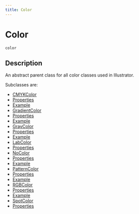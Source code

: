 ```yaml
---
title: Color
---
```

# Color

`color`

## Description

An abstract parent class for all color classes used in Illustrator.

Subclasses are:

- [CMYKColor](../CMYKColor)
 - [Properties](../cmykcolor#properties)
 - [Example](../cmykcolor#example)
- [GradientColor](../GradientColor)
 - [Properties](../gradientcolor#properties)
 - [Example](../gradientcolor#example)
- [GrayColor](../GrayColor)
 - [Properties](../graycolor#properties)
 - [Example](../graycolor#example)
- [LabColor](../LabColor)
 - [Properties](../labcolor#properties)
- [NoColor](../NoColor)
 - [Properties](../nocolor#properties)
 - [Example](../nocolor#example)
- [PatternColor](../PatternColor)
 - [Properties](../patterncolor#properties)
 - [Example](../patterncolor#example)
- [RGBColor](../RGBColor)
 - [Properties](../rgbcolor#properties)
 - [Example](../rgbcolor#example)
- [SpotColor](../SpotColor)
 - [Properties](../spotcolor#properties)
